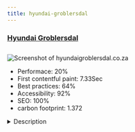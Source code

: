 ```yaml
---
title: hyundai-groblersdal
---
```


<div style="height: 3rem">
  <a href="http://hyundaigroblersdal.co.za/"><h3>Hyundai Groblersdal</h3></a>
</div>
<img loading="lazy" src="/images/thumbs/hyundaigroblersdal.co.za.jpg" alt="Screenshot of hyundaigroblersdal.co.za" />
<ul>
  <li>Performace: 20%</li>
  <li>
    First contentful paint:
    7.33Sec
  </li>
  <li>Best practices: 64%</li>
  <li>Accessibility: 92%</li>
  <li>SEO: 100%</li>
  <li>carbon footprint: 1.372</li>
</ul>
<details>
  <summary>Description</summary>
  <p>Hyundai Groblersdal is an Hyundai Car Dealership which sells new Hyundai and a selection of QUality Pre-Owned Vehicles in Limpopo, South AfricaTo provide the customer with all options to purchase a new or used vehicle, request parts, service, specials and promotions, to communicate easily with the relevant managers and staff on a platform that is responsive and user friendly environment with effective SEO.</p>
</details>

